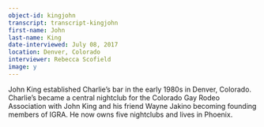 ```yaml
---
object-id: kingjohn
transcript: transcript-kingjohn  
first-name: John
last-name: King
date-interviewed: July 08, 2017
location: Denver, Colorado
interviewer: Rebecca Scofield
image: y
---
```

John King established Charlie’s bar in the early 1980s in Denver, Colorado. Charlie’s became a central nightclub for the Colorado Gay Rodeo Association with John King and his friend Wayne Jakino becoming founding members of IGRA. He now owns five nightclubs and lives in Phoenix.
